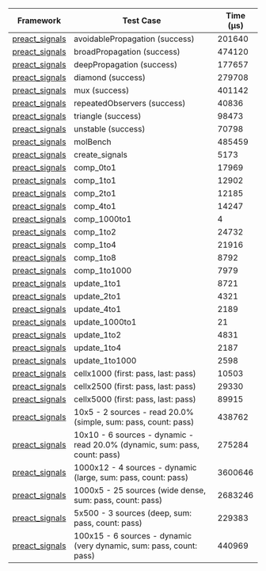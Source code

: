 | Framework | Test Case | Time (μs) |
| --- | --- | --- |
| [preact_signals](https://pub.dev/packages/preact_signals) | avoidablePropagation (success) | 201640 |
| [preact_signals](https://pub.dev/packages/preact_signals) | broadPropagation (success) | 474120 |
| [preact_signals](https://pub.dev/packages/preact_signals) | deepPropagation (success) | 177657 |
| [preact_signals](https://pub.dev/packages/preact_signals) | diamond (success) | 279708 |
| [preact_signals](https://pub.dev/packages/preact_signals) | mux (success) | 401142 |
| [preact_signals](https://pub.dev/packages/preact_signals) | repeatedObservers (success) | 40836 |
| [preact_signals](https://pub.dev/packages/preact_signals) | triangle (success) | 98473 |
| [preact_signals](https://pub.dev/packages/preact_signals) | unstable (success) | 70798 |
| [preact_signals](https://pub.dev/packages/preact_signals) | molBench | 485459 |
| [preact_signals](https://pub.dev/packages/preact_signals) | create_signals | 5173 |
| [preact_signals](https://pub.dev/packages/preact_signals) | comp_0to1 | 17969 |
| [preact_signals](https://pub.dev/packages/preact_signals) | comp_1to1 | 12902 |
| [preact_signals](https://pub.dev/packages/preact_signals) | comp_2to1 | 12185 |
| [preact_signals](https://pub.dev/packages/preact_signals) | comp_4to1 | 14247 |
| [preact_signals](https://pub.dev/packages/preact_signals) | comp_1000to1 | 4 |
| [preact_signals](https://pub.dev/packages/preact_signals) | comp_1to2 | 24732 |
| [preact_signals](https://pub.dev/packages/preact_signals) | comp_1to4 | 21916 |
| [preact_signals](https://pub.dev/packages/preact_signals) | comp_1to8 | 8792 |
| [preact_signals](https://pub.dev/packages/preact_signals) | comp_1to1000 | 7979 |
| [preact_signals](https://pub.dev/packages/preact_signals) | update_1to1 | 8721 |
| [preact_signals](https://pub.dev/packages/preact_signals) | update_2to1 | 4321 |
| [preact_signals](https://pub.dev/packages/preact_signals) | update_4to1 | 2189 |
| [preact_signals](https://pub.dev/packages/preact_signals) | update_1000to1 | 21 |
| [preact_signals](https://pub.dev/packages/preact_signals) | update_1to2 | 4831 |
| [preact_signals](https://pub.dev/packages/preact_signals) | update_1to4 | 2187 |
| [preact_signals](https://pub.dev/packages/preact_signals) | update_1to1000 | 2598 |
| [preact_signals](https://pub.dev/packages/preact_signals) | cellx1000 (first: pass, last: pass) | 10503 |
| [preact_signals](https://pub.dev/packages/preact_signals) | cellx2500 (first: pass, last: pass) | 29330 |
| [preact_signals](https://pub.dev/packages/preact_signals) | cellx5000 (first: pass, last: pass) | 89915 |
| [preact_signals](https://pub.dev/packages/preact_signals) | 10x5 - 2 sources - read 20.0% (simple, sum: pass, count: pass) | 438762 |
| [preact_signals](https://pub.dev/packages/preact_signals) | 10x10 - 6 sources - dynamic - read 20.0% (dynamic, sum: pass, count: pass) | 275284 |
| [preact_signals](https://pub.dev/packages/preact_signals) | 1000x12 - 4 sources - dynamic (large, sum: pass, count: pass) | 3600646 |
| [preact_signals](https://pub.dev/packages/preact_signals) | 1000x5 - 25 sources (wide dense, sum: pass, count: pass) | 2683246 |
| [preact_signals](https://pub.dev/packages/preact_signals) | 5x500 - 3 sources (deep, sum: pass, count: pass) | 229383 |
| [preact_signals](https://pub.dev/packages/preact_signals) | 100x15 - 6 sources - dynamic (very dynamic, sum: pass, count: pass) | 440969 |
